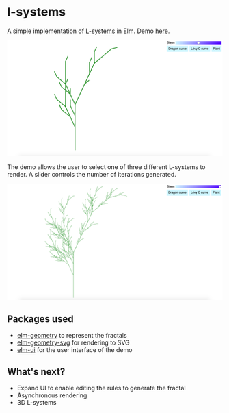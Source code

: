 # l-systems

A simple implementation of [L-systems](https://en.wikipedia.org/wiki/L-system) in Elm. Demo [here](https://o-o-balance.github.io/).

![Plant at iteration 3](screenshots/plant_iteration_3.png)

The demo allows the user to select one of three different L-systems to render. A slider controls the number of iterations generated.

![Plant at iteration 5](screenshots/plant_iteration_5.png)

## Packages used
* [elm-geometry](https://package.elm-lang.org/packages/ianmackenzie/elm-geometry/latest/) to represent the fractals
* [elm-geometry-svg](https://package.elm-lang.org/packages/ianmackenzie/elm-geometry-svg/latest/) for rendering to SVG
* [elm-ui](https://package.elm-lang.org/packages/mdgriffith/elm-ui/latest/) for the user interface of the demo

## What's next?
* Expand UI to enable editing the rules to generate the fractal
* Asynchronous rendering
* 3D L-systems
